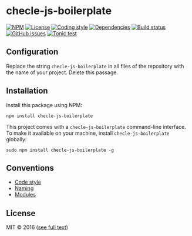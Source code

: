 # checle-js-boilerplate

[![NPM](https://img.shields.io/npm/v/checle-js-boilerplate.svg?maxAge=2592000&style=flat-square)](https://www.npmjs.com/package/checle-js-boilerplate)
[![License](https://img.shields.io/npm/l/checle-js-boilerplate.svg?style=flat-square)](https://github.com/checle/checle-js-boilerplate/blob/master/LICENSE)
[![Coding style](https://img.shields.io/badge/code%20style-standard-blue.svg?style=flat-square)](http://standardjs.com/)
[![Dependencies](https://img.shields.io/david/checle/checle-js-boilerplate.svg?maxAge=2592000&style=flat-square)](https://david-dm.org/checle/checle-js-boilerplate)
[![Build status](https://img.shields.io/travis/checle/checle-js-boilerplate/master.svg?style=flat-square)](https://travis-ci.org/checle/checle-js-boilerplate)
[![GitHub issues](https://img.shields.io/github/issues/checle/checle-js-boilerplate.svg?style=flat-square)](https://github.com/checle/checle-js-boilerplate/issues)
[![Tonic test](https://img.shields.io/badge/npm-test-brightgreen.svg?style=flat-square)](https://tonicdev.com/npm/checle-js-boilerplate)

## Configuration

Replace the string `checle-js-boilerplate` in all files of the
repository with the name of your project. Delete this passage.

## Installation

Install this package using NPM:

    npm install checle-js-boilerplate

This project comes with a `checle-js-boilerplate` command-line interface. To make it available on your machine, install `checle-js-boilerplate` globally:

    sudo npm install checle-js-boilerplate -g

## Conventions

* [Code style](https://github.com/feross/standard/blob/master/RULES.md)
* [Naming](https://github.com/Microsoft/TypeScript/wiki/Coding-guidelines)
* [Modules](https://github.com/mattdesl/module-best-practices)

## License

MIT © 2016 ([see full text](./LICENSE))
